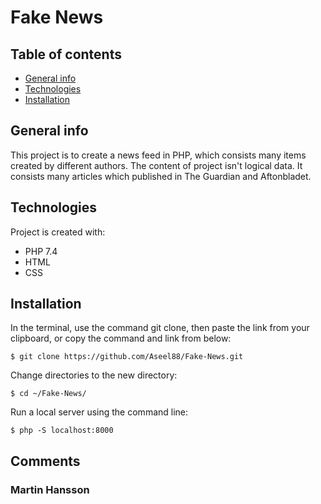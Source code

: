 # Fake News


## Table of contents
* [General info](#general-info)
* [Technologies](#technologies)
* [Installation](#installation)

## General info
This project is to create a news feed in PHP, which consists many items created by different authors.
The content of project isn't logical data. It consists many articles which published in The Guardian and Aftonbladet.
	
## Technologies
Project is created with:
* PHP 7.4
* HTML
* CSS
	
## Installation

In the terminal, use the command git clone, then paste the link from your clipboard, or copy the command and link from below:
```
$ git clone https://github.com/Aseel88/Fake-News.git
```
Change directories to the new directory:
```
$ cd ~/Fake-News/
```
Run a local server using the command line:
```
$ php -S localhost:8000 

```
	
## Comments
### Martin Hansson
